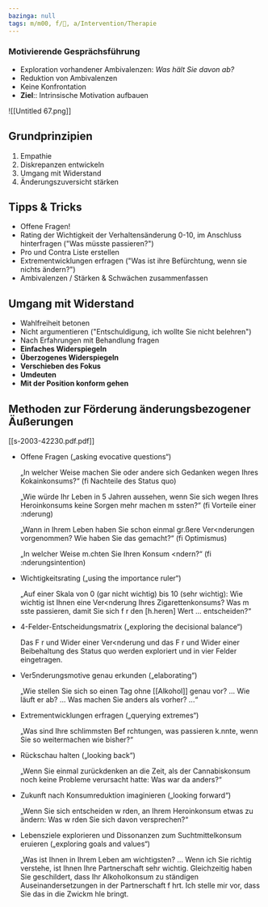 ```yaml
---
bazinga: null
tags: m/m00, f/💭, a/Intervention/Therapie
---
```

### Motivierende Gesprächsführung
- Exploration vorhandener Ambivalenzen: *Was hält Sie davon ab?*
- Reduktion von Ambivalenzen
- Keine Konfrontation
- **Ziel**:: Intrinsische Motivation aufbauen

![[Untitled 67.png]]

## Grundprinzipien

1. Empathie
2. Diskrepanzen entwickeln
3. Umgang mit Widerstand
4. Änderungszuversicht stärken

## Tipps & Tricks

- Offene Fragen!
- Rating der Wichtigkeit der Verhaltensänderung 0-10, im Anschluss hinterfragen ("Was müsste passieren?")
- Pro und Contra Liste erstellen
- Extrementwicklungen erfragen ("Was ist ihre Befürchtung, wenn sie nichts ändern?")
- Ambivalenzen / Stärken & Schwächen zusammenfassen

## Umgang mit Widerstand

- Wahlfreiheit betonen
- Nicht argumentieren ("Entschuldigung, ich wollte Sie nicht belehren")
- Nach Erfahrungen mit Behandlung fragen
- **Einfaches Widerspiegeln**
- **Überzogenes Widerspiegeln**
- **Verschieben des Fokus**
- **Umdeuten**
- **Mit der Position konform gehen**



## Methoden zur Förderung änderungsbezogener Äußerungen
[[s-2003-42230.pdf.pdf]]

- Offene Fragen („asking evocative questions“)

    „In welcher Weise machen Sie oder andere sich Gedanken wegen Ihres Kokainkonsums?“ (fi Nachteile des Status quo)

    „Wie würde Ihr Leben in 5 Jahren aussehen, wenn Sie sich wegen Ihres Heroinkonsums keine Sorgen mehr machen m ssten?“ (fi Vorteile einer :nderung)

    „Wann in Ihrem Leben haben Sie schon einmal gr.ßere Ver<nderungen vorgenommen? Wie haben Sie das gemacht?“ (fi Optimismus)

    „In welcher Weise m.chten Sie Ihren Konsum <ndern?“ (fi :nderungsintention)

- Wichtigkeitsrating („using the importance ruler“)

    „Auf einer Skala von 0 (gar nicht wichtig) bis 10 (sehr wichtig): Wie wichtig ist Ihnen eine Ver<nderung Ihres Zigarettenkonsums? Was m sste passieren, damit Sie sich f r den [h.heren] Wert ... entscheiden?“

- 4-Felder-Entscheidungsmatrix („exploring the decisional balance“)

    Das F r und Wider einer Ver<nderung und das F r und Wider einer Beibehaltung des Status quo werden exploriert und in vier Felder eingetragen.

- Ver5nderungsmotive genau erkunden („elaborating“)

    „Wie stellen Sie sich so einen Tag ohne [[Alkohol]] genau vor? ... Wie läuft er ab? ... Was machen Sie anders als vorher? ...“

- Extrementwicklungen erfragen („querying extremes“)

    „Was sind Ihre schlimmsten Bef rchtungen, was passieren k.nnte, wenn Sie so weitermachen wie bisher?“

- Rückschau halten („looking back“)

    „Wenn Sie einmal zurückdenken an die Zeit, als der Cannabiskonsum noch keine Probleme verursacht hatte: Was war da anders?“

- Zukunft nach Konsumreduktion imaginieren („looking forward“)

    „Wenn Sie sich entscheiden w rden, an Ihrem Heroinkonsum etwas zu ändern: Was w rden Sie sich davon versprechen?“

- Lebensziele explorieren und Dissonanzen zum Suchtmittelkonsum eruieren („exploring goals and values“)

    „Was ist Ihnen in Ihrem Leben am wichtigsten? ... Wenn ich Sie richtig verstehe, ist Ihnen Ihre Partnerschaft sehr wichtig. Gleichzeitig haben Sie geschildert, dass Ihr Alkoholkonsum zu ständigen Auseinandersetzungen in der Partnerschaft f hrt. Ich stelle mir vor, dass Sie das in die Zwickm hle bringt.



